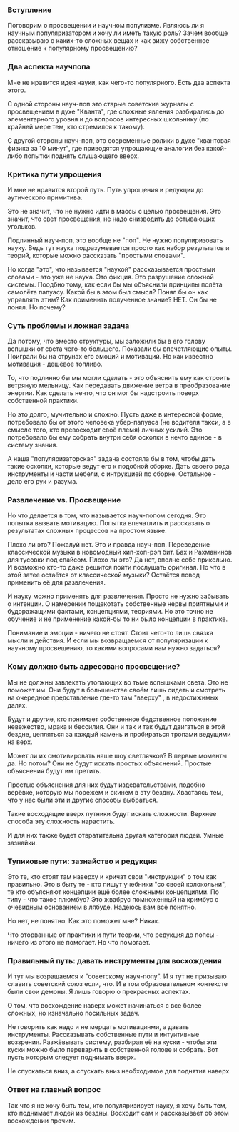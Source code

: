 
### Вступление

Поговорим о просвещении и научном популизме. Являюсь ли я научным популяризатором и хочу ли иметь такую роль? Зачем вообще рассказываю о каких-то сложных вещах и как вижу собственное отношение к популярному просвещению?

### **Два аспекта научпопа**

Мне не нравится идея науки, как чего-то популярного. Есть два аспекта этого.

С одной стороны науч-поп это старые советские журналы с просвещением в духе "Кванта", где сложные явления разбирались до элементарного уровня и до вопросов интересных школьнику (по крайней мере тем, кто стремился к такому).

С другой стороны науч-поп, это современные ролики в духе "квантовая физика за 10 минут", где приводятся упрощающие аналогии без какой-либо попытки поднять слушающего вверх.

### **Критика пути упрощения**

И мне не нравится второй путь. Путь упрощения и редукции до аутического примитива.

Это не значит, что не нужно идти в массы с целью просвещения. Это значит, что свет просвещения, не надо снизводить до остывающих угольков.

Подлинный науч-поп, это вообще не "поп". Не нужно популиризовать науку. Ведь тут наука подразумевается просто как набор результатов и теорий, которые можно рассказать "простыми словами".

Но когда "это", что называется "наукой" рассказывается простыми словами - это уже не наука. Это фикция. Это разрушение сложной системы. Поодбно тому, как если бы мы объяснили принципы полёта самолёта папуасу. Какой бы в этом был смысл? Понял бы он как управлять этим? Как применить полученное знание? НЕТ. Он бы не понял. Но почему?

### **Суть проблемы и ложная задача**

Да потому, что вместо структуры, мы заложили бы в его голову вспышки от света чего-то большего. Показали бы впечетляющие опыты. Поиграли бы на струнах его эмоций и мотиваций. Но как известно мотивация - дешёвое топливо.

То, что подлинно бы мы могли сделать - это объяснить ему как строить ветряную мельницу. Как передавать движение ветра в преобразование энергии. Как сделать нечто, что он мог бы надстроить поверх собственной практики.

Но это долго, мучительно и сложно. Пусть даже в интересной форме, потребовало бы от этого человека убер-папуаса (не водителя такси, а в смысле того, кто превосходит своё племя) личных усилий. Это потребовало бы ему собрать внутри себя осколки в нечто единое - в систему знания.

А наша "популяризаторская" задача состояла бы в том, чтобы дать такие осколки, которые ведут его к подобной сборке. Дать своего рода инструменты и части мебели, с интрукцией по сборке. Остальное - дело его рук и разума.

### **Развлечение vs. Просвещение**

Но что делается в том, что называется науч-попом сегодня. Это попытка вызвать мотивацию. Попытка впечатлить и рассказать о результатах сложных процессов на простом языке.

Плохо ли это? Пожалуй нет. Это и правда науч-поп. Переведение классической музыки в новомодный хип-хоп-рэп бит. Бах и Рахманинов для тусовки под спайсом. Плохо ли это? Да нет, вполне себе прикольно. И возможно кто-то даже решится пойти послушать оригинал. Но что в этой затее остаётся от классической музыки? Остаётся повод применить её для развлечения.

И науку можно применять для развлечения. Просто не нужно забывать о интенции. О намерении пощекотать собственные нервы приятными и будоражащими фактами, концепциями, теориями. Но это точно не обучение и не применение какой-бы то ни было концепции в практике.

Понимание и эмоции - ничего не стоят. Стоит чего-то лишь связка мысли и действия. И если мы возвращаемся от популяризации к научному просвещению, то какими вопросами нам нужно задаться?

### **Кому должно быть адресовано просвещение?**

Мы не должны завлекать утопающих во тьме вспышками света. Это не поможет им. Они будут в большенстве своём лишь сидеть и смотреть на очередное представление где-то там "вверху" , в недостижимых далях.

Будут и другие, кто понимает собственное бедственное положение невежество, мрака и бессилия. Они и так и так будут двигаться в этой бездне, цепляться за каждый камень и пробираться тропами ведущими на верх.

Может ли их смотивировать наше шоу светлячков? В первые моменты да. Но потом? Они не будут искать простых объяснений. Простые объяснения будут им претить.

Простые объяснения для них будут издевательствами, подобно верёвке, которую мы порежем и скинем в эту бездну. Хвастаясь тем, что у нас были эти и другие способы выбраться.

Такие восходящие вверх путники будут искать сложности. Верхнее способа эту сложность нарастить.

И для них также будет отвратительна другая категория людей. Умные зазнайки.

### **Тупиковые пути: зазнайство и редукция**

Это те, кто стоят там наверху и кричат свои "инструкции" о том как правильно. Это в быту те - кто пишут учебники "со своей колокольни", те кто объясняют концепции ещё более сложными концепциями. По типу - что такое плюмбус? Это жвабрус помноженный на кримбус с очевидным основанием в лябуде. Надеюсь вам всё понятно.

Но нет, не понятно. Как это поможет мне? Никак.

Что оторванные от практики и пути теории, что редукция до попсы - ничего из этого не помогает. Но что помогает.

### **Правильный путь: давать инструменты для восхождения**

И тут мы возращаемся к "советскому науч-попу". И я тут не призываю славить советский союз если, что. И в том образовательном контексте были свои демоны. Я лишь говорю о прекрасных аспектах.

О том, что восхождение наверх может начинаться с все более сложных, но изначально посильных задач.

Не говорить как надо и не мерцать мотивациями, а давать инструменты. Рассказывать собственные пути и интуитивные воззрения. Разжёвывать систему, разбирая её на куски - чтобы эти куски можно было переварить в собственной голове и собрать. Вот пусть которым следует поднимать вверх.

Не спускаться вниз, а спускать вниз необходимое для поднятия наверх.

### **Ответ на главный вопрос**

Так что я не хочу быть тем, кто популяризирует науку, я хочу быть тем, кто поднимает людей из бездны. Восходит сам и рассказывает об этом восхождении прочим.